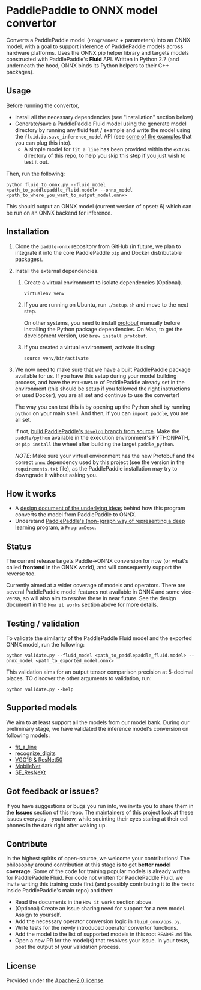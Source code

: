 # PaddlePaddle to ONNX model convertor

Converts a PaddlePaddle model (`ProgramDesc` + parameters) into an ONNX model, with a goal to support inference of PaddlePaddle models across hardware platforms. Uses the ONNX pip helper library and targets models constructed with PaddlePaddle's **Fluid** API. Written in Python 2.7 (and underneath the hood, ONNX binds its Python helpers to their C++ packages).

## Usage

Before running the convertor,
- Install all the necessary dependencies (see "Installation" section below)
- Generate/save a PaddlePaddle Fluid model using the generate model directory by running any fluid test / example and write the model using the `fluid.io.save_inference_model` API (see [some of the examples](https://github.com/PaddlePaddle/Paddle/tree/develop/python/paddle/fluid/tests/book) that you can plug this into).
  - A simple model for `fit_a_line` has been provided within the `extras` directory of this repo, to help you skip this step if you just wish to test it out.

Then, run the following:

```
python fluid_to_onnx.py --fluid_model <path_to_paddlepaddle_fluid.model> --onnx_model <path_to_where_you_want_to_output_model.onnx>
```

This should output an ONNX model (current version of opset: 6) which can be run on an ONNX backend for inference.


## Installation

1. Clone the `paddle-onnx` repository from GitHub (in future, we plan to integrate it into the core PaddlePaddle `pip` and Docker distributable packages).
2. Install the external dependencies.
    1. Create a virtual environment to isolate dependencies (Optional).

        ```virtualenv venv```

    2. If you are running on Ubuntu, run `./setup.sh` and move to the next step.

        On other systems, you need to install [protobuf](https://github.com/google/protobuf) manually before installing the Python package dependencies. On Mac, to get the development version, use `brew install protobuf`.

    3. If you created a virtual environment, activate it using:

        ```source venv/bin/activate```

3. We now need to make sure that we have a built PaddlePaddle package available for us. If you have this setup during your model building process, and have the `PYTHONPATH` of PaddlePaddle already set in the environment (this should be setup if you followed the right instructions or used Docker), you are all set and continue to use the converter!

    The way you can test this is by opening up the Python shell by running `python` on your main shell. And then, if you can `import paddle`, you are all set.

    If not, [build PaddlePaddle's `develop` branch from source](http://paddlepaddle.org/docs/develop/documentation/en/build_and_install/build_from_source_en.html). Make the `paddle/python` available in the execution environment's PYTHONPATH, or `pip install` the wheel after building the target `paddle_python`.

    *NOTE*: Make sure your virtual environment has the new Protobuf and the correct `onnx` dependency used by this project (see the version in the `requirements.txt` file), as the PaddlePaddle installation may try to downgrade it without asking you.


## How it works

- A [design document of the underlying ideas](https://github.com/PaddlePaddle/Paddle/blob/develop/doc/fluid/design/onnx/onnx_convertor.md) behind how this program converts the model from PaddlePaddle to ONNX.
- Understand [PaddlePaddle's (non-)graph way of representing a deep learning program](https://github.com/PaddlePaddle/Paddle/blob/develop/doc/fluid/design/concepts/program.md), a `ProgramDesc`.


## Status

The current release targets Paddle->ONNX conversion for now (or what's called **frontend** in the ONNX world), and will consequently support the reverse too.

Currently aimed at a wider coverage of models and operators. There are several PaddlePaddle model features not available in ONNX and some vice-versa, so will also aim to resolve these in near future. See the design document in the `How it works` section above for more details.




## Testing / validation

To validate the similarity of the PaddlePaddle Fluid model and the exported ONNX model, run the following:

```
python validate.py --fluid_model <path_to_paddlepaddle_fluid.model> --onnx_model <path_to_exported_model.onnx>
```

This validation aims for an output tensor comparison precision at 5-decimal places. TO discover the other arguments to validation, run:

```
python validate.py --help
```


## Supported models

We aim to at least support all the models from our model bank. During our preliminary stage, we have validated the inference model's conversion on following models:

- [fit_a_line](https://github.com/PaddlePaddle/Paddle/blob/develop/python/paddle/fluid/tests/book/test_fit_a_line.py)
- [recognize_digits](https://github.com/PaddlePaddle/Paddle/blob/develop/python/paddle/fluid/tests/book/test_recognize_digits.py)
- [VGG16 & ResNet50](https://github.com/PaddlePaddle/Paddle/blob/develop/python/paddle/fluid/tests/book/test_image_classification.py)
- [MobileNet](https://github.com/PaddlePaddle/models/blob/develop/fluid/image_classification/mobilenet.py)
- [SE_ResNeXt](https://github.com/PaddlePaddle/models/blob/develop/fluid/image_classification/se_resnext.py)


## Got feedback or issues?

If you have suggestions or bugs you run into, we invite you to share them in the **Issues** section of this repo. The maintainers of this project look at these issues everyday - you know, while squinting their eyes staring at their cell phones in the dark right after waking up.


## Contribute

In the highest spirits of open-source, we welcome your contributions! The philosophy around contribution at this stage is to get **better model coverage**. Some of the code for training popular models is already written for PaddlePaddle Fluid. For code not written for PaddlePaddle Fluid, we invite writing this training code first (and possibly contributing it to the `tests` inside PaddlePaddle's main repo) and then:

- Read the documents in the `How it works` section above.
- (Optional) Create an issue sharing need for support for a new model. Assign to yourself.
- Add the necessary operator conversion logic in `fluid_onnx/ops.py`.
- Write tests for the newly introduced operator convertor functions.
- Add the model to the list of supported models in this root `README.md` file.
- Open a new PR for the model(s) that resolves your issue. In your tests, post the output of your validation process.


## License
Provided under the [Apache-2.0 license](LICENSE).
